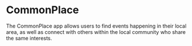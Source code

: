 # CommonPlace
The CommonPlace app allows users to find events happening in their local area, as well as connect with others within the local community who share the same interests.